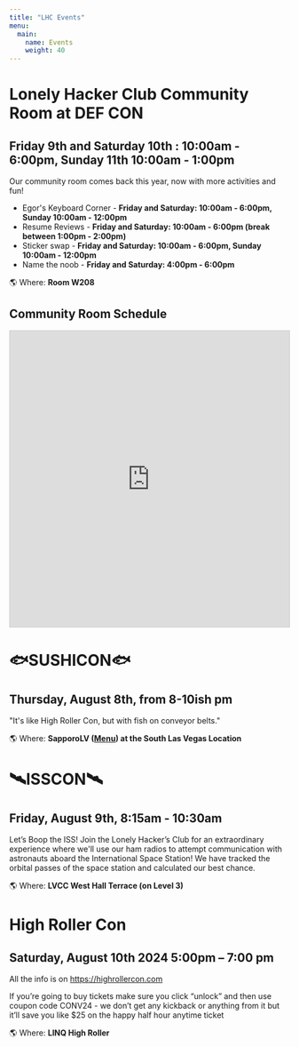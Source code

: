 ```yaml
---
title: "LHC Events"
menu:
  main:
    name: Events
    weight: 40
---
```


# Lonely Hacker Club Community Room at DEF CON
## Friday 9th and Saturday 10th : 10:00am - 6:00pm, Sunday 11th 10:00am - 1:00pm 

Our community room comes back this year, now with more activities and fun!

- Egor's Keyboard Corner - **Friday and Saturday: 10:00am - 6:00pm, Sunday 10:00am - 12:00pm**
- Resume Reviews - **Friday and Saturday: 10:00am - 6:00pm (break between 1:00pm - 2:00pm)**
- Sticker swap - **Friday and Saturday: 10:00am - 6:00pm, Sunday 10:00am - 12:00pm**
- Name the noob - **Friday and Saturday: 4:00pm - 6:00pm**

🌎 Where: **Room W208**

## Community Room Schedule

<iframe class="airtable-embed" src="https://airtable.com/embed/appM9h62wewnQFiGE/shr1nnSi6cIGgTBCs?viewControls=on" frameborder="0" onmousewheel="" width="100%" height="533" style="background: transparent; border: 1px solid #ccc;"></iframe>


# 🐟SUSHICON🐟
##  Thursday, August 8th, from 8-10ish pm

"It's like High Roller Con, but with fish on conveyor belts."

🌎 Where: **SapporoLV ([Menu](https://sapporolv.com/las-vegas-sapporo-revolving-sushi-food-menu)) at the South Las Vegas Location**

# 🛰️ISSCON🛰️
##  Friday, August 9th, 8:15am - 10:30am

Let’s Boop the ISS! Join the Lonely Hacker’s Club for an extraordinary experience where we'll use our ham radios to attempt communication with astronauts aboard the International Space Station! We have tracked the orbital passes of the space station and calculated our best chance. 

🌎 Where: **LVCC West Hall Terrace (on Level 3)**


# High Roller Con
## Saturday, August 10th 2024 5:00pm – 7:00 pm

All the info is on https://highrollercon.com 

If you’re going to buy tickets make sure you click “unlock” and then use coupon code CONV24 - we don’t get any kickback or anything from it but it’ll save you like $25 on the happy half hour anytime ticket

🌎 Where: **LINQ High Roller**